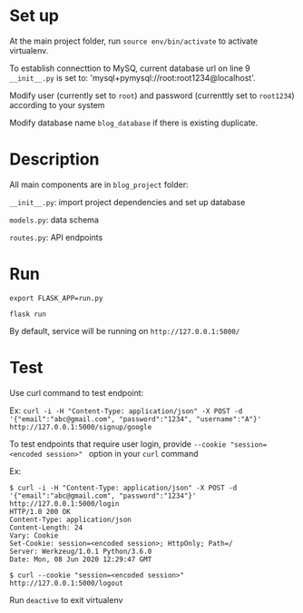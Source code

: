 # Set up

At the main project folder, run `source env/bin/activate` to activate virtualenv.

To establish connecttion to MySQ, current database url on line 9 `__init__.py` is set to: 'mysql+pymysql://root:root1234@localhost'.

Modify user (currently set to `root`) and password (currenttly set to `root1234`) according to your system

Modify database name `blog_database` if there is existing duplicate.



# Description

All main components are in `blog_project` folder:

`__init__.py`: import project dependencies and set up database

`models.py`: data schema

`routes.py`: API endpoints


# Run

`export FLASK_APP=run.py`

`flask run`

By default, service will be running on `http://127.0.0.1:5000/`

# Test

Use curl command to test endpoint:

Ex: `curl -i -H "Content-Type: application/json" -X POST -d '{"email":"abc@gmail.com", "password":"1234", "username":"A"}' http://127.0.0.1:5000/signup/google`

To test endpoints that require user login, provide `--cookie "session=<encoded session>" ` option in your `curl` command

Ex:

```
$ curl -i -H "Content-Type: application/json" -X POST -d '{"email":"abc@gmail.com", "password":"1234"}' http://127.0.0.1:5000/login
HTTP/1.0 200 OK
Content-Type: application/json
Content-Length: 24
Vary: Cookie
Set-Cookie: session=<encoded session>; HttpOnly; Path=/
Server: Werkzeug/1.0.1 Python/3.6.0
Date: Mon, 08 Jun 2020 12:29:47 GMT
```

```
$ curl --cookie "session=<encoded session>" http://127.0.0.1:5000/logout
```

Run `deactive` to exit virtualenv
